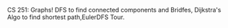 CS 251: Graphs! DFS to find connected components and Bridfes, Dijkstra's Algo to find shortest path,EulerDFS Tour.
